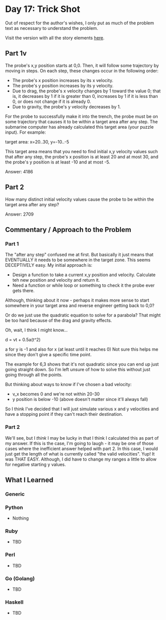 # Day 17: Trick Shot

Out of respect for the author's wishes, I only put as much of the problem text as necessary to understand the problem.

Visit the version with all the story elements [here](https://adventofcode.com/2021/day/17).

## Part 1v
The probe's x,y position starts at 0,0. Then, it will follow some trajectory by moving in steps. On each step, these changes occur in the following order:

- The probe's x position increases by its x velocity.
- The probe's y position increases by its y velocity.
- Due to drag, the probe's x velocity changes by 1 toward the value 0; that is, it decreases by 1 if it is greater than 0, increases by 1 if it is less than 0, or does not change if it is already 0.
- Due to gravity, the probe's y velocity decreases by 1.

For the probe to successfully make it into the trench, the probe must be on some trajectory that causes it to be within a target area after any step. The submarine computer has already calculated this target area (your puzzle input). For example:

target area: x=20..30, y=-10..-5

This target area means that you need to find initial x,y velocity values such that after any step, the probe's x position is at least 20 and at most 30, and the probe's y position is at least -10 and at most -5.

Answer: 4186

## Part 2
How many distinct initial velocity values cause the probe to be within the target area after any step?

Answer: 2709

## Commentary / Approach to the Problem
### Part 1

The "after any step" confused me at first. But basically it just means that EVENTUALLY it needs to be somewhere in the target zone. This seems DECEPTIVELY easy. My initial approach is:

- Design a function to take a current x,y position and velocity. Calculate teh new position and velocity and return it.
- Need a function or while loop or something to check it the probe ever gets there.

Although, thinking about it now - perhaps it makes more sense to start somewhere in your target area and reverse engineer getting back to 0,0?

Or do we just use the quadratic equation to solve for a parabola? That might be too hard because of the drag and gravity effects. 

Oh, wait, I think I might know...

d = vt + 0.5a(t^2)

a for y is -1 and also for x (at least until it reaches 0) Not sure this helps me since they don't give a specific time point.

The example for 6,3 shows that it's not quadratic since you can end up just going straight down. So I'm left unsure of how to solve this without just going through all the points.

But thinking about ways to know if I've chosen a bad velocity:
- v_x becomes 0 and we're not within 20-30
- y position is below -10 (above doesn't matter since it'll always fall)

So I think I've decided that I will just simulate various x and y velocities and have a stopping point if they can't reach their destination.

### Part 2
We'll see, but I *think* I may be lucky in that I think I calculated this as part of my answer. If this is the case, I'm going to laugh - it may be one of those cases where the inefficient answer helped with part 2. In this case, I would just get the length of what is currently called "the valid velocities". Yup! It was THAT EASY. Although, I did have to change my ranges a little to allow for negative starting y values. 

## What I Learned

### Generic

### Python
- Nothing
### Ruby
- TBD
### Perl
- TBD
### Go (Golang)
- TBD
### Haskell
- TBD